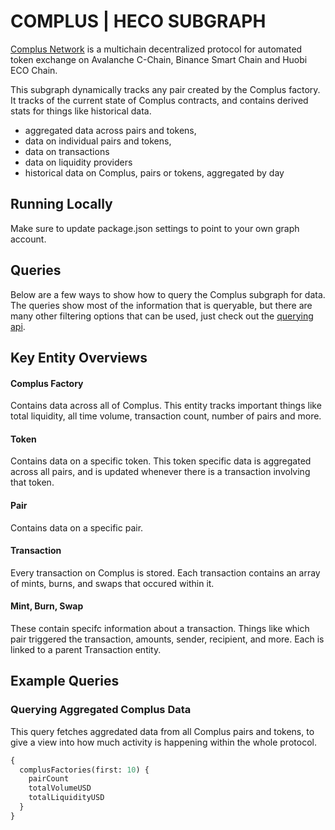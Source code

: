 # COMPLUS | HECO SUBGRAPH

[Complus Network](https://complus.network) is a multichain decentralized protocol for automated token exchange on Avalanche C-Chain, Binance Smart Chain and Huobi ECO Chain.

This subgraph dynamically tracks any pair created by the Complus factory. It tracks of the current state of Complus contracts, and contains derived stats for things like historical data.

- aggregated data across pairs and tokens,
- data on individual pairs and tokens,
- data on transactions
- data on liquidity providers
- historical data on Complus, pairs or tokens, aggregated by day

## Running Locally

Make sure to update package.json settings to point to your own graph account.

## Queries

Below are a few ways to show how to query the Complus subgraph for data. The queries show most of the information that is queryable, but there are many other filtering options that can be used, just check out the [querying api](https://thegraph.com/docs/graphql-api). 

## Key Entity Overviews

#### Complus Factory

Contains data across all of Complus. This entity tracks important things like total liquidity, all time volume, transaction count, number of pairs and more.

#### Token

Contains data on a specific token. This token specific data is aggregated across all pairs, and is updated whenever there is a transaction involving that token.

#### Pair

Contains data on a specific pair.

#### Transaction

Every transaction on Complus is stored. Each transaction contains an array of mints, burns, and swaps that occured within it.

#### Mint, Burn, Swap

These contain specifc information about a transaction. Things like which pair triggered the transaction, amounts, sender, recipient, and more. Each is linked to a parent Transaction entity.

## Example Queries

### Querying Aggregated Complus Data

This query fetches aggredated data from all Complus pairs and tokens, to give a view into how much activity is happening within the whole protocol.

```graphql
{
  complusFactories(first: 10) {
    pairCount
    totalVolumeUSD
    totalLiquidityUSD
  }
}
```
